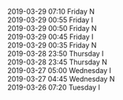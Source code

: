 2019-03-29 07:10 Friday  N  
2019-03-29 00:55 Friday  I  
2019-03-29 00:50 Friday  N  
2019-03-29 00:45 Friday  I  
2019-03-29 00:35 Friday  N  
2019-03-28 23:50 Thursday  I  
2019-03-28 23:45 Thursday  N  
2019-03-27 05:00 Wednesday  I  
2019-03-27 04:45 Wednesday  N  
2019-03-26 07:20 Tuesday  I  
